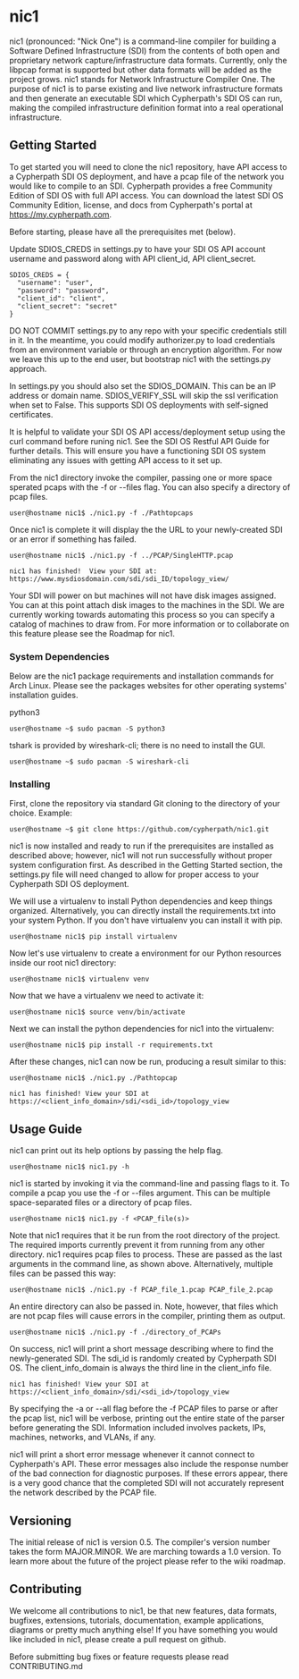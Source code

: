 # nic1 

nic1 (pronounced: "Nick One") is a command-line compiler for building a Software Defined Infrastructure (SDI) from the contents of both open and proprietary network capture/infrastructure data formats. Currently, only the libpcap format is supported but other data formats will be added as the project grows. nic1 stands for Network Infrastructure Compiler One. The purpose of nic1 is to parse existing and live network infrastructure formats and then generate an executable SDI which Cypherpath's SDI OS can run, making the compiled infrastructure definition format into a real operational infrastructure.

## Getting Started

To get started you will need to clone the nic1 repository, have API access to a Cypherpath SDI OS deployment, and have a pcap file of the network you would like to compile to an SDI. Cypherpath provides a free Community Edition of SDI OS with full API access. You can download the latest SDI OS Community Edition, license, and docs from Cypherpath's portal at https://my.cypherpath.com.

Before starting, please have all the prerequisites met (below).

Update SDIOS_CREDS in settings.py to have your SDI OS API account username and password along with API client_id, API client_secret. 
```
SDIOS_CREDS = {
  "username": "user",
  "password": "password",
  "client_id": "client",
  "client_secret": "secret"
}
```
DO NOT COMMIT settings.py to any repo with your specific credentials still in it. In the meantime, you could modify authorizer.py to load credentials from an environment variable or through an encryption algorithm. For now we leave this up to the end user, but bootstrap nic1 with the settings.py approach.

In settings.py you should also set the SDIOS_DOMAIN. This can be an IP address or domain name. SDIOS_VERIFY_SSL will skip the ssl verification when set to False. This supports SDI OS deployments with self-signed certificates.

It is helpful to validate your SDI OS API access/deployment setup using the curl command before runing nic1. See the SDI OS Restful API Guide for further details. This will ensure you have a functioning SDI OS system eliminating any issues with getting API access to it set up.

From the nic1 directory invoke the compiler, passing one or more space sperated pcaps with the -f or --files flag. You can also specify a directory of pcap files.

```
user@hostname nic1$ ./nic1.py -f ./Pathtopcaps

```
Once nic1 is complete it will display the the URL to your newly-created SDI or an error if something has failed.

```
user@hostname nic1$ ./nic1.py -f ../PCAP/SingleHTTP.pcap

nic1 has finished!  View your SDI at: https://www.mysdiosdomain.com/sdi/sdi_ID/topology_view/

```

Your SDI will power on but machines will not have disk images assigned. You can at this point attach disk images to the machines in the SDI. We are currently working towards automating this process so you can specify a catalog of machines to draw from. For more information or to collaborate on this feature please see the Roadmap for nic1. 


### System Dependencies

Below are the nic1 package requirements and installation commands for Arch Linux. Please see the packages websites for other operating systems' installation guides. 

python3
```
user@hostname ~$ sudo pacman -S python3
```

tshark is provided by wireshark-cli; there is no need to install the GUI.
```
user@hostname ~$ sudo pacman -S wireshark-cli
```


### Installing 

First, clone the repository via standard Git cloning to the directory of your choice. Example:
```
user@hostname ~$ git clone https://github.com/cypherpath/nic1.git
```
nic1 is now installed and ready to run if the prerequisites are installed as described above; however, nic1 will not run successfully without proper system configuration first. As described in the Getting Started section, the settings.py file will need changed to allow for proper access to your Cypherpath SDI OS deployment. 

We will use a virtualenv to install Python dependencies and keep things organized. Alternatively, you can directly install the requirements.txt into your system Python. If you don't have virtualenv you can install it with pip.

```
user@hostname nic1$ pip install virtualenv
```

Now let's use virtualenv to create a environment for our Python resources inside our root nic1 directory:
```
user@hostname nic1$ virtualenv venv
```

Now that we have a virtualenv we need to activate it:
```
user@hostname nic1$ source venv/bin/activate 
```

Next we can install the python dependencies for nic1 into the virtualenv:
```
user@hostname nic1$ pip install -r requirements.txt
```

After these changes, nic1 can now be run, producing a result similar to this:
```
user@hostname nic1$ ./nic1.py ./Pathtopcap

nic1 has finished! View your SDI at https://<client_info_domain>/sdi/<sdi_id>/topology_view
```

## Usage Guide 

nic1 can print out its help options by passing the help flag.
```
user@hostname nic1$ nic1.py -h 
```

nic1 is started by invoking it via the command-line and passing flags to it. To compile a pcap you use the -f or --files argument. This can be multiple space-separated files or a directory of pcap files.
```
user@hostname nic1$ nic1.py -f <PCAP_file(s)>
```

Note that nic1 requires that it be run from the root directory of the project. The required imports currently prevent it from running from any other directory.
nic1 requires pcap files to process. These are passed as the last arguments in the command line, as shown above. Alternatively, multiple files can be passed this way:
```
user@hostname nic1$ ./nic1.py -f PCAP_file_1.pcap PCAP_file_2.pcap
```

An entire directory can also be passed in. Note, however, that files which are not pcap files will cause errors in the compiler, printing them as output.
```
user@hostname nic1$ ./nic1.py -f ./directory_of_PCAPs
```

On success, nic1 will print a short message describing where to find the newly-generated SDI. The sdi_id is randomly created by Cypherpath SDI OS. The client_info_domain is always the third line in the client_info file.
```
nic1 has finished! View your SDI at https://<client_info_domain>/sdi/<sdi_id>/topology_view
```

By specifying the -a or --all flag before the -f PCAP files to parse or after the pcap list, nic1 will be verbose, printing out the entire state of the parser before generating the SDI. Information included involves packets, IPs, machines, networks, and VLANs, if any.

nic1 will print a short error message whenever it cannot connect to Cypherpath's API. These error messages also include the response number of the bad connection for diagnostic purposes. If these errors appear, there is a very good chance that the completed SDI will not accurately represent the network described by the PCAP file.

## Versioning 

The initial release of nic1 is version 0.5. The compiler's version number takes the form MAJOR.MINOR. We are marching towards a 1.0 version. To learn more about the future of the project please refer to the wiki roadmap.

## Contributing

We welcome all contributions to nic1, be that new features, data formats, bugfixes, extensions, tutorials, documentation, example applications, diagrams or pretty much anything else! If you have something you would like included in nic1, please create a pull request on github.

Before submitting bug fixes or feature requests please read CONTRIBUTING.md

